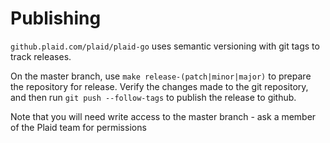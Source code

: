 # Publishing

`github.plaid.com/plaid/plaid-go` uses semantic versioning with git tags to
track releases.

On the master branch, use `make release-(patch|minor|major)` to prepare the
repository for release. Verify the changes made to the git repository, and
then run `git push --follow-tags` to publish the release to github.

Note that you will need write access to the master branch - ask a member of the Plaid team for permissions
